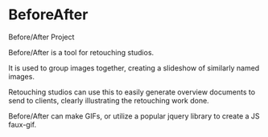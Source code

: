 BeforeAfter
===========

Before/After Project


Before/After is a tool for retouching studios.

It is used to group images together, creating a slideshow of similarly named images. 

Retouching studios can use this to easily generate overview documents to send to clients, clearly illustrating the retouching work done. 



Before/After can make GIFs, or utilize a popular jquery library to create a JS faux-gif. 


